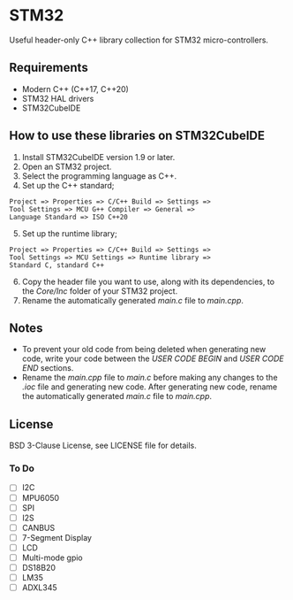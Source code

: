 # STM32

Useful header-only C++ library collection for STM32 micro-controllers.

## Requirements

+ Modern C++ (C++17, C++20)
+ STM32 HAL drivers
+ STM32CubeIDE

## How to use these libraries on STM32CubeIDE

1. Install STM32CubeIDE version 1.9 or later.
2. Open an STM32 project.
3. Select the programming language as C++.
4. Set up the C++ standard;
``` 
Project => Properties => C/C++ Build => Settings => 
Tool Settings => MCU G++ Compiler => General =>
Language Standard => ISO C++20 
```
5. Set up the runtime library;
``` 
Project => Properties => C/C++ Build => Settings => 
Tool Settings => MCU Settings => Runtime library => 
Standard C, standard C++
```
6. Copy the header file you want to use, along with its dependencies, to the *Core/Inc* folder of your STM32 project.
7. Rename the automatically generated *main.c* file to *main.cpp*.

## Notes

+ To prevent your old code from being deleted when generating new code, write your code between the *USER CODE BEGIN* and *USER CODE END* sections.
+ Rename the *main.cpp* file to *main.c* before making any changes to the *.ioc* file and generating new code. After generating new code, rename the automatically generated *main.c* file to *main.cpp*.

## License

BSD 3-Clause License, see LICENSE file for details.

### To Do
 
+ [ ] I2C
+ [ ] MPU6050
+ [ ] SPI
+ [ ] I2S
+ [ ] CANBUS
+ [ ] 7-Segment Display
+ [ ] LCD
+ [ ] Multi-mode gpio
+ [ ] DS18B20
+ [ ] LM35
+ [ ] ADXL345